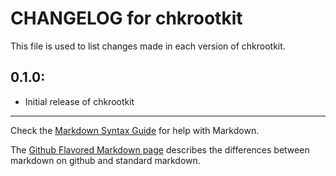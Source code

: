 # CHANGELOG for chkrootkit

This file is used to list changes made in each version of chkrootkit.

## 0.1.0:

* Initial release of chkrootkit

- - -
Check the [Markdown Syntax Guide](http://daringfireball.net/projects/markdown/syntax) for help with Markdown.

The [Github Flavored Markdown page](http://github.github.com/github-flavored-markdown/) describes the differences between markdown on github and standard markdown.
